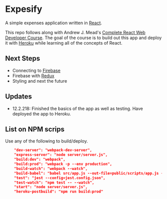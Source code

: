 # Expesify 
A simple expenses application written in [React](https://reactjs.org).

This repo follows along with Andrew J. Mead's [Complete React Web Developer Course](https://mead.io/).
The goal of the course is to build out this app and deploy it with [Heroku](https://www.heroku.com) while learning all of the concepts of React.

## Next Steps
- Connecting to [Firebase](https://firebase.google.com)
- Firebase with [Redux](https://redux.js.org)
- Styling and next the future

## Updates
- 12.2.218: Finished the basics of the app as well as testing. Have deployed the app to Heroku.

## List on NPM scrips
Use any of the following to build/deploy.
```json
    "dev-server": "webpack-dev-server",
    "express-server": "node server/server.js",
    "build:dev": "webpack",
    "build:prod": "webpack -p --env production",
    "build-watch": "webpack --watch",
    "build-babel": "babel src/app.js --out-file=public/scripts/app.js --presets=env,react --watch",
    "test": "jest --config=jest.config.json",
    "test-watch": "npm test -- --watch",
    "start": "node server/server.js",
    "heroku-postbuild": "npm run build:prod"
```

